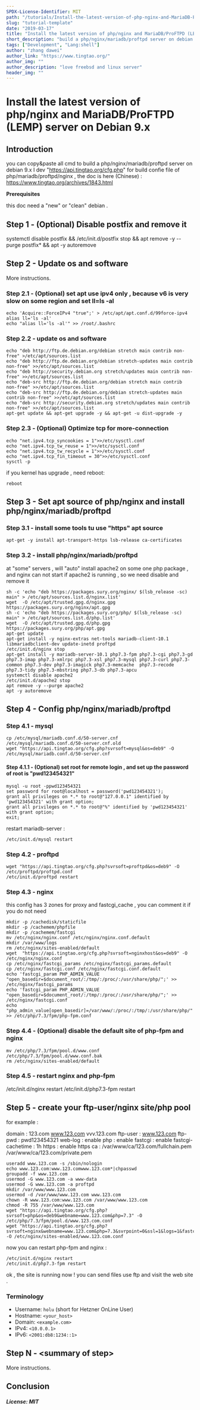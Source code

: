 ```yaml
---
SPDX-License-Identifier: MIT
path: "/tutorials/Install-the-latest-version-of-php-nginx-and-MariaDB-ProFTPD-(LEMP)-server-on-Debian-9.x"
slug: "tutorial-template"
date: "2019-03-17"
title: "Install the latest version of php/nginx and MariaDB/ProFTPD (LEMP) server on Debian 9.x"
short_description: "build a php/nginx/mariadb/proftpd server on debian 9.x"
tags: ["Development", "Lang:shell"]
author: "zhang dawei"
author_link: "https://www.tingtao.org/"
author_img: ""
author_description: "love freebsd and linux server"
header_img: ""
---
```


<!-- This where the actual tutorial begins, with the title: -->

# Install the latest version of php/nginx and MariaDB/ProFTPD (LEMP) server on Debian 9.x

## Introduction

you can copy&paste all cmd to build a php/nginx/mariadb/proftpd server on debian 9.x
I dev "https://api.tingtao.org/cfg.php" for build confie file of php/mariadb/proftpd/nginx , the doc is here (Chinese) : https://www.tingtao.org/archives/1843.html


**Prerequisites**

this doc need a "new" or "clean" debian .

## Step 1 - (Optional) Disable postfix and remove it 

systemctl disable postfix && /etc/init.d/postfix stop  && apt remove -y --purge postfix* && apt -y autoremove

## Step 2 - Update os and software

More instructions.

### Step 2.1 - (Optional) set apt use ipv4 only , because v6 is very slow on some region and set ll=ls -al

```shell
echo 'Acquire::ForceIPv4 "true";' > /etc/apt/apt.conf.d/99force-ipv4
alias ll='ls -al'
echo "alias ll='ls -al'" >> /root/.bashrc
```

### Step 2.2 - update os and software


```shell
echo "deb http://ftp.de.debian.org/debian stretch main contrib non-free" >/etc/apt/sources.list
echo "deb http://ftp.de.debian.org/debian stretch-updates main contrib non-free" >>/etc/apt/sources.list
echo "deb http://security.debian.org stretch/updates main contrib non-free" >>/etc/apt/sources.list
echo "deb-src http://ftp.de.debian.org/debian stretch main contrib non-free" >>/etc/apt/sources.list
echo "deb-src http://ftp.de.debian.org/debian stretch-updates main contrib non-free" >>/etc/apt/sources.list
echo "deb-src http://security.debian.org stretch/updates main contrib non-free" >>/etc/apt/sources.list
apt-get update && apt-get upgrade -y && apt-get -u dist-upgrade -y
```

### Step 2.3 - (Optional) Optimize tcp for more-connection


```shell
echo "net.ipv4.tcp_syncookies = 1">>/etc/sysctl.conf
echo "net.ipv4.tcp_tw_reuse = 1">>/etc/sysctl.conf
echo "net.ipv4.tcp_tw_recycle = 1">>/etc/sysctl.conf
echo "net.ipv4.tcp_fin_timeout = 30">>/etc/sysctl.conf
sysctl -p
```

if you kernel has upgrade , need reboot:

```shell
reboot
```

## Step 3 - Set apt source of php/nginx and install php/nginx/mariadb/proftpd

### Step 3.1 - install some tools tu use "https" apt source

```shell
apt-get -y install apt-transport-https lsb-release ca-certificates
```

### Step 3.2 - install php/nginx/mariadb/proftpd

at "some" servers , will "auto" install apache2 on some one php package , and nginx can not start if apache2 is running , so we need disable and remove it

```shell
sh -c 'echo "deb https://packages.sury.org/nginx/ $(lsb_release -sc) main" > /etc/apt/sources.list.d/nginx.list'
wget  -O /etc/apt/trusted.gpg.d/nginx.gpg https://packages.sury.org/nginx/apt.gpg
sh -c 'echo "deb https://packages.sury.org/php/ $(lsb_release -sc) main" > /etc/apt/sources.list.d/php.list'
wget  -O /etc/apt/trusted.gpg.d/php.gpg https://packages.sury.org/php/apt.gpg
apt-get update
apt-get install -y nginx-extras net-tools mariadb-client-10.1 libmariadbclient-dev update-inetd proftpd
/etc/init.d/nginx stop
apt-get install -y mariadb-server-10.1 php7.3-fpm php7.3-cgi php7.3-gd php7.3-imap php7.3-xmlrpc php7.3-xsl php7.3-mysql php7.3-curl php7.3-common php7.3-dev php7.3-imagick php7.3-memcache  php7.3-recode php7.3-tidy php7.3-mbstring php7.3-db php7.3-apcu
systemctl disable apache2
/etc/init.d/apache2 stop
apt remove -y --purge apache2
apt -y autoremove
```

## Step 4 - Config php/nginx/mariadb/proftpd

### Step 4.1 - mysql

```shell
cp /etc/mysql/mariadb.conf.d/50-server.cnf /etc/mysql/mariadb.conf.d/50-server.cnf.old
wget "https://api.tingtao.org/cfg.php?svrsoft=mysql&os=deb9" -O /etc/mysql/mariadb.conf.d/50-server.cnf
```

#### Step 4.1.1 - (Optional) set root for remote login , and set up the password of root is "pwd123454321"

```shell
mysql -u root -ppwd123454321
set password for root@localhost = password('pwd123454321'); 
grant all privileges on *.* to root@"127.0.0.1" identified by 'pwd123454321' with grant option;
grant all privileges on *.* to root@"%" identified by 'pwd123454321' with grant option;
exit;
```

restart mariadb-server :

```shell
/etc/init.d/mysql restart
```

### Step 4.2 - proftpd

```shell
wget "https://api.tingtao.org/cfg.php?svrsoft=proftpd&os=deb9" -O /etc/proftpd/proftpd.conf
/etc/init.d/proftpd restart
```

### Step 4.3 - nginx

this config has 3 zones for proxy and fastcgi_cache , you can comment it if you do not need 

```shell
mkdir -p /cachedisk/staticfile
mkdir -p /cachemem/phpfile
mkdir -p /cachemem/fastcgi
mv /etc/nginx/nginx.conf /etc/nginx/nginx.conf.default
mkdir /var/www/logs
rm /etc/nginx/sites-enabled/default
wget  "https://api.tingtao.org/cfg.php?svrsoft=nginxhost&os=deb9" -O /etc/nginx/nginx.conf
cp /etc/nginx/fastcgi_params /etc/nginx/fastcgi_params.default
cp /etc/nginx/fastcgi.conf /etc/nginx/fastcgi.conf.default
echo 'fastcgi_param PHP_ADMIN_VALUE "open_basedir=$document_root/:/tmp/:/proc/:/usr/share/php/";' >> /etc/nginx/fastcgi_params
echo 'fastcgi_param PHP_ADMIN_VALUE "open_basedir=$document_root/:/tmp/:/proc/:/usr/share/php/";' >> /etc/nginx/fastcgi.conf
echo "php_admin_value[open_basedir]=/var/www/:/proc/:/tmp/:/usr/share/php/" >> /etc/php/7.3/fpm/php-fpm.conf
```

### Step 4.4 - (Optional) disable the default site of php-fpm and nginx

```shell
mv /etc/php/7.3/fpm/pool.d/www.conf /etc/php/7.3/fpm/pool.d/www.conf.bak
rm /etc/nginx/sites-enabled/default
```

### Step 4.5 - restart nginx and php-fpm

/etc/init.d/nginx restart
/etc/init.d/php7.3-fpm restart


## Step 5 - create your ftp-user/nginx site/php pool

for example :

domain : 123.com www.123.com vvv.123.com
ftp-user : www.123.com
ftp-pwd : pwd123454321
web-log : enable
php : enable
fastcgi : enable
fastcgi-cachetime : 1h
https : enable
https ca : /var/www/ca/123.com/fullchain.pem /var/www/ca/123.com/private.pem


```shell
useradd www.123.com -s /sbin/nologin
echo www.123.com:www.123.comwww.123.com*|chpasswd
groupadd -f www.123.com
usermod -G www.123.com -a www-data
usermod -G www.123.com -a proftpd
mkdir /var/www/www.123.com
usermod -d /var/www/www.123.com www.123.com
chown -R www.123.com:www.123.com /var/www/www.123.com
chmod -R 755 /var/www/www.123.com
wget "https://api.tingtao.org/cfg.php?svrsoft=php&os=deb9&webname=www.123.com&php=7.3" -O /etc/php/7.3/fpm/pool.d/www.123.com.conf 
wget "https://api.tingtao.org/cfg.php?svrsoft=nginx&webname=www.123.com&php=7.3&svrpoint=0&ssl=1&logs=1&fastcgi=1&domains=123.com,www.123.com,vvv.123.com&ssldirname=123.com&fastcgicachetime=1h" -O /etc/nginx/sites-enabled/www.123.com.conf
```

now you can restart php-fpm and nginx :

```shell
/etc/init.d/nginx restart
/etc/init.d/php7.3-fpm restart
```

ok , the site is running now ! you can send files use ftp and visit the web site .



### Terminology
* Username: `holu` (short for Hetzner OnLine User)
* Hostname: `<your_host>`
* Domain: `<example.com>`
* IPv4: `<10.0.0.1>`
* IPv6: `<2001:db8:1234::1>`

## Step N - &lt;summary of step>

More instructions.

## Conclusion

##### License: MIT

<!---

Contributors's Certificate of Origin

By making a contribution to this project, I certify that:

(a) The contribution was created in whole or in part by me and I have
    the right to submit it under the license indicated in the file; or

(b) The contribution is based upon previous work that, to the best of my
    knowledge, is covered under an appropriate license and I have the
    right under that license to submit that work with modifications,
    whether created in whole or in part by me, under the same license
    (unless I am permitted to submit under a different license), as
    indicated in the file; or

(c) The contribution was provided directly to me by some other person
    who certified (a), (b) or (c) and I have not modified it.

(d) I understand and agree that this project and the contribution are
    public and that a record of the contribution (including all personal
    information I submit with it, including my sign-off) is maintained
    indefinitely and may be redistributed consistent with this project
    or the license(s) involved.

Signed-off-by: [submitter's name and email address here]

-->
